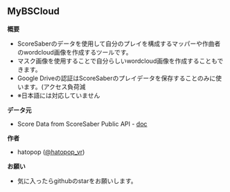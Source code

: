## MyBSCloud

<b>概要</b>
- ScoreSaberのデータを使用して自分のプレイを構成するマッパーや作曲者のwordcloud画像を作成するツールです。
- マスク画像を使用することで自分らしいwordcloud画像を作成することもできます。
- Google Driveの認証はScoreSaberのプレイデータを保存することのみに使います。(アクセス負荷減
- ※日本語には対応していません

<b>データ元</b>
- Score Data from ScoreSaber Public API - [doc](https://docs.scoresaber.com/)  

<b>作者</b>
- hatopop ([@hatopop_vr](https://twitter.com/hatopop_vr))

<b>お願い</b>
- 気に入ったらgithubのstarをお願いします。
